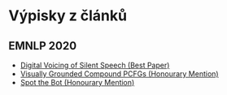 # Výpisky z článků

## EMNLP 2020

- [Digital Voicing of Silent Speech (Best Paper)](emnlp2020/digital-voicing.md)
- [Visually Grounded Compound PCFGs (Honourary Mention)](emnlp2020/visually-grounded.md)
- [Spot the Bot (Honourary Mention)](emnlp2020/spot-the-bot.md)
